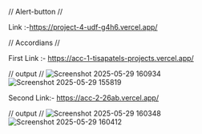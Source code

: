 // Alert-button //

Link :-https://project-4-udf-g4h6.vercel.app/

//  Accordians //

First Link :- https://acc-1-tisapatels-projects.vercel.app/ 

// output // 
![Screenshot 2025-05-29 160934](https://github.com/user-attachments/assets/d05a4dfa-e3a2-43fe-a971-5d60500854a3)
![Screenshot 2025-05-29 155819](https://github.com/user-attachments/assets/61efb24e-dcf4-406f-b7ba-fc31b089b00b)


Second Link:- https://acc-2-26ab.vercel.app/

// output // 
![Screenshot 2025-05-29 160348](https://github.com/user-attachments/assets/a49378fb-9118-4746-b320-c5f2c2bc930d)
![Screenshot 2025-05-29 160412](https://github.com/user-attachments/assets/2fdd1c34-fc58-43ae-b338-d24451d4dd16)
